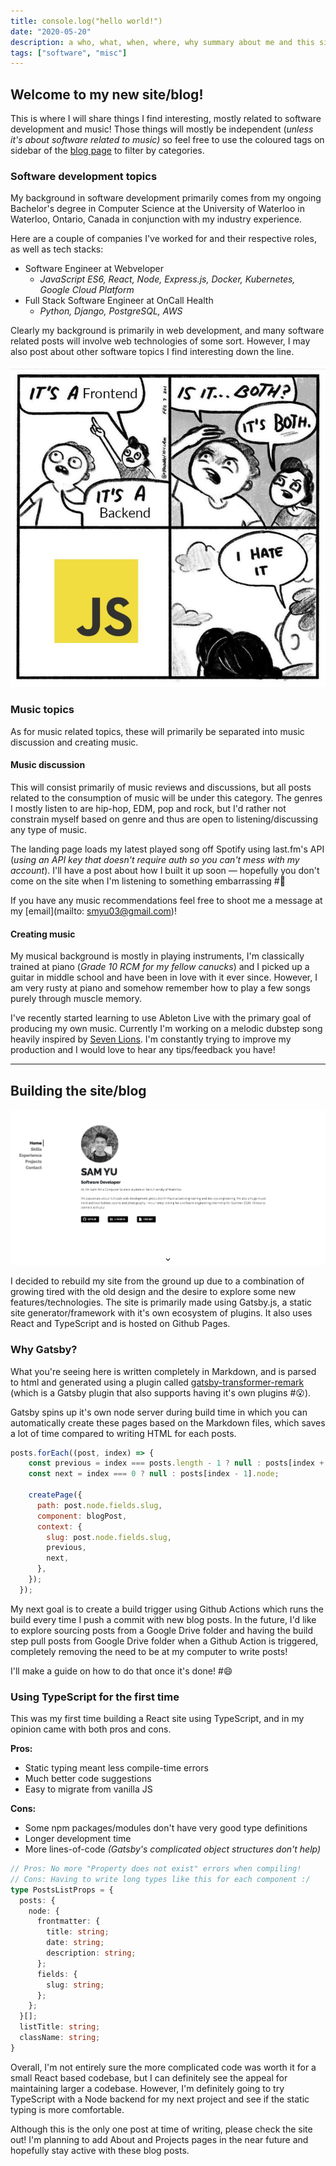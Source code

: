 ```yaml
---
title: console.log("hello world!")
date: "2020-05-20"
description: a who, what, when, where, why summary about me and this site/blog
tags: ["software", "misc"]
---
```


## Welcome to my new site/blog!
This is where I will share things I find interesting, mostly related to software development and music!
Those things will mostly be independent (_unless it's about software related to music)_ so feel free to use the coloured tags on sidebar of the
[blog page](/blog) to filter by categories.

### Software development topics
My background in software development primarily comes from my ongoing Bachelor's degree in Computer Science at the
University of Waterloo in Waterloo, Ontario, Canada in conjunction with my industry experience.

Here are a couple of companies I've worked for and their respective roles, as well as tech stacks:
- Software Engineer at Webveloper
  - _JavaScript ES6, React, Node, Express.js, Docker, Kubernetes, Google Cloud Platform_
- Full Stack Software Engineer at OnCall Health
  - _Python, Django, PostgreSQL, AWS_

Clearly my background is primarily in web development, and many software related posts will involve web technologies of some sort.
However, I may also post about other software topics I find interesting down the line.

![My career thus far](./js-meme.jpg)

### Music topics
As for music related topics, these will primarily be separated into music discussion and creating music.

#### Music discussion
This will consist primarily of music reviews and discussions, but all posts related to the consumption of music will be under this category.
The genres I mostly listen to are hip-hop, EDM, pop and rock, but I'd rather not constrain myself based on genre and thus are open to
listening/discussing any type of music.

The landing page loads my latest played song off Spotify using last.fm's API (_using an API key that doesn't require auth so you can't mess with my account_). I'll have a post about how I built it up soon — hopefully you don't come on the site when I'm listening to something embarrassing #:grimacing:

If you have any music recommendations feel free to shoot me a message at my [email](mailto: smyu03@gmail.com)!

#### Creating music
My musical background is mostly in playing instruments, I'm classically trained at piano (_Grade 10 RCM for my fellow canucks_) and I picked up a guitar in middle school and have been in love with it ever since. However, I am very rusty at piano and somehow remember how to play a few songs purely through muscle memory.

I've recently started learning to use Ableton Live with the primary goal of producing my own music. Currently I'm working on a melodic dubstep song heavily inspired by [Seven Lions](https://open.spotify.com/track/00EFWaqXnHZ5smJNsHtnGV?si=0npPhfhGQ8q2HY0flVEyyA). I'm constantly trying to improve my production and I would love to hear any tips/feedback you have!

---

## Building the site/blog
![Old Site Landing Page](./old-site-landing.png)

I decided to rebuild my site from the ground up due to a combination of growing tired with the old design and the desire to explore some new features/technologies. The site is primarily made using Gatsby.js, a static site generator/framework with it's own ecosystem of plugins. It also uses React and TypeScript and is hosted on Github Pages.

### Why Gatsby?
What you're seeing here is written completely in Markdown, and is parsed to html and generated using a plugin called [gatsby-transformer-remark](https://www.gatsbyjs.org/packages/gatsby-transformer-remark/) (which is a Gatsby plugin that also supports having it's own plugins #:open_mouth:).

Gatsby spins up it's own node server during build time in which you can automatically create these pages based on the Markdown files, which saves a lot of time compared to writing HTML for each posts. 

```javascript
posts.forEach((post, index) => {
    const previous = index === posts.length - 1 ? null : posts[index + 1].node;
    const next = index === 0 ? null : posts[index - 1].node;

    createPage({
      path: post.node.fields.slug,
      component: blogPost,
      context: {
        slug: post.node.fields.slug,
        previous,
        next,
      },
    });
  });
```

My next goal is to create a build trigger using Github Actions which runs the build every time I push a commit with new blog posts. In the future, I'd like to explore sourcing posts from a Google Drive folder and having the build step pull posts from Google Drive folder when a Github Action is triggered, completely removing the need to be at my computer to write posts!

I'll make a guide on how to do that once it's done! #:smile:

### Using TypeScript for the first time
This was my first time building a React site using TypeScript, and in my opinion came with both pros and cons.

**Pros:**
- Static typing meant less compile-time errors
- Much better code suggestions
- Easy to migrate from vanilla JS

**Cons:**
- Some npm packages/modules don't have very good type definitions
- Longer development time
- More lines-of-code _(Gatsby's complicated object structures don't help)_

```typescript
// Pros: No more "Property does not exist" errors when compiling!
// Cons: Having to write long types like this for each component :/
type PostsListProps = {
  posts: {
    node: {
      frontmatter: {
        title: string;
        date: string;
        description: string;
      };
      fields: {
        slug: string;
      };
    };
  }[];
  listTitle: string;
  className: string;
}
```

Overall, I'm not entirely sure the more complicated code was worth it for a small React based codebase, but I can definitely see the appeal for maintaining larger a codebase. However, I'm definitely going to try TypeScript with a Node backend for my next project and see if the static typing is more comfortable.

Although this is the only one post at time of writing, please check the site out! I'm planning to add About and Projects pages in the near future and hopefully stay active with these blog posts.
